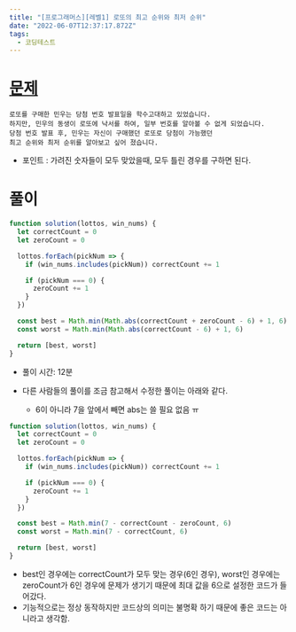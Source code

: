 ```yaml
---
title: "[프로그래머스][레벨1] 로또의 최고 순위와 최저 순위"
date: "2022-06-07T12:37:17.872Z"
tags:
  - 코딩테스트
---
```


# [문제](https://programmers.co.kr/learn/courses/30/lessons/77484)

```
로또를 구매한 민우는 당첨 번호 발표일을 학수고대하고 있었습니다.
하지만, 민우의 동생이 로또에 낙서를 하여, 일부 번호를 알아볼 수 없게 되었습니다.
당첨 번호 발표 후, 민우는 자신이 구매했던 로또로 당첨이 가능했던
최고 순위와 최저 순위를 알아보고 싶어 졌습니다.
```

- 포인트 : 가려진 숫자들이 모두 맞았을때, 모두 틀린 경우를 구하면 된다.

# 풀이

```js
function solution(lottos, win_nums) {
  let correctCount = 0
  let zeroCount = 0

  lottos.forEach(pickNum => {
    if (win_nums.includes(pickNum)) correctCount += 1

    if (pickNum === 0) {
      zeroCount += 1
    }
  })

  const best = Math.min(Math.abs(correctCount + zeroCount - 6) + 1, 6)
  const worst = Math.min(Math.abs(correctCount - 6) + 1, 6)

  return [best, worst]
}
```

- 풀이 시간: 12분

- 다른 사람들의 풀이를 조금 참고해서 수정한 풀이는 아래와 같다.
  - 6이 아니라 7을 앞에서 빼면 abs는 쓸 필요 없음 ㅠ

```js
function solution(lottos, win_nums) {
  let correctCount = 0
  let zeroCount = 0

  lottos.forEach(pickNum => {
    if (win_nums.includes(pickNum)) correctCount += 1

    if (pickNum === 0) {
      zeroCount += 1
    }
  })

  const best = Math.min(7 - correctCount - zeroCount, 6)
  const worst = Math.min(7 - correctCount, 6)

  return [best, worst]
}
```

- best인 경우에는 correctCount가 모두 맞는 경우(6인 경우), worst인 경우에는 zeroCount가 6인 경우에 문제가 생기기 때문에 최대 값을 6으로 설정한 코드가 들어갔다.
- 기능적으로는 정상 동작하지만 코드상의 의미는 불명확 하기 때문에 좋은 코드는 아니라고 생각함.
